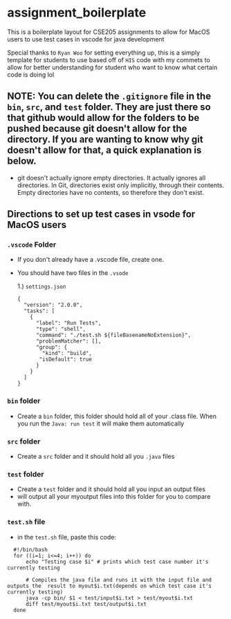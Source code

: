 # assignment_boilerplate

This is a boilerplate layout for CSE205 assignments to allow for MacOS users to use test cases in vscode for java development

Special thanks to `Ryan Woo` for setting everything up, this is a simply template for students to use based off of `HIS` code with my commets to allow for better understanding for student who want to know what certain code is doing lol

## NOTE: You can delete the `.gitignore` file in the `bin`, `src`, and `test` folder. They are just there so that github would allow for the folders to be pushed because git doesn't allow for the directory. If you are wanting to know why git doesn't allow for that, a quick explanation is below.
 - git doesn't actually ignore empty directories. It actually ignores all directories. In Git, directories exist only implicitly, through their contents. Empty directories have no contents, so therefore they don't exist.

## Directions to set up test cases in vsode for MacOS users

### `.vscode` Folder

- If you don't already have a .vscode file, create one.
- You should have two files in the `.vsode`

  1.) `settings.json`

  ```
  {
    "version": "2.0.0",
    "tasks": [
      {
        "label": "Run Tests",
        "type": "shell",
        "command": "./test.sh ${fileBasenameNoExtension}",
        "problemMatcher": [],
        "group": {
          "kind": "build",
         "isDefault": true
        }
      }
    ]
  }
  ```

### `bin` folder

- Create a `bin` folder, this folder should hold all of your .class file. When you run the `Java: run test` it will make them automatically

### `src` folder

- Create a `src` folder and it should hold all you `.java` files

### `test` folder

- Create a `test` folder and it should hold all you input an output files
- will output all your myoutput files into this folder for you to compare with.

### `test.sh` file

- in the `test.sh` file, paste this code:

```json:
  #!/bin/bash
  for ((i=1; i<=4; i++)) do
      echo "Testing case $i" # prints which test case number it's currently testing

      # Compiles the java file and runs it with the input file and outputs the  result to myout$i.txt(depends on which test case it's currently testing)
      java -cp bin/ $1 < test/input$i.txt > test/myout$i.txt
      diff test/myout$i.txt test/output$i.txt
  done
```
